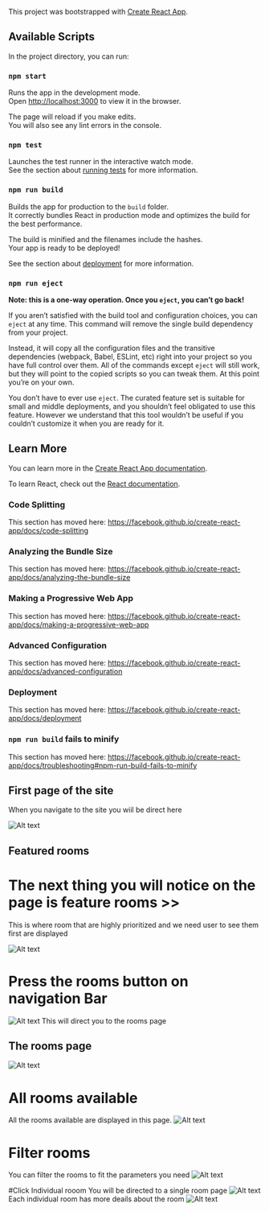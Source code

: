 This project was bootstrapped with [Create React App](https://github.com/facebook/create-react-app).

## Available Scripts

In the project directory, you can run:

### `npm start`

Runs the app in the development mode.<br />
Open [http://localhost:3000](http://localhost:3000) to view it in the browser.

The page will reload if you make edits.<br />
You will also see any lint errors in the console.

### `npm test`

Launches the test runner in the interactive watch mode.<br />
See the section about [running tests](https://facebook.github.io/create-react-app/docs/running-tests) for more information.

### `npm run build`

Builds the app for production to the `build` folder.<br />
It correctly bundles React in production mode and optimizes the build for the best performance.

The build is minified and the filenames include the hashes.<br />
Your app is ready to be deployed!

See the section about [deployment](https://facebook.github.io/create-react-app/docs/deployment) for more information.

### `npm run eject`

**Note: this is a one-way operation. Once you `eject`, you can’t go back!**

If you aren’t satisfied with the build tool and configuration choices, you can `eject` at any time. This command will remove the single build dependency from your project.

Instead, it will copy all the configuration files and the transitive dependencies (webpack, Babel, ESLint, etc) right into your project so you have full control over them. All of the commands except `eject` will still work, but they will point to the copied scripts so you can tweak them. At this point you’re on your own.

You don’t have to ever use `eject`. The curated feature set is suitable for small and middle deployments, and you shouldn’t feel obligated to use this feature. However we understand that this tool wouldn’t be useful if you couldn’t customize it when you are ready for it.

## Learn More

You can learn more in the [Create React App documentation](https://facebook.github.io/create-react-app/docs/getting-started).

To learn React, check out the [React documentation](https://reactjs.org/).

### Code Splitting

This section has moved here: https://facebook.github.io/create-react-app/docs/code-splitting

### Analyzing the Bundle Size

This section has moved here: https://facebook.github.io/create-react-app/docs/analyzing-the-bundle-size

### Making a Progressive Web App

This section has moved here: https://facebook.github.io/create-react-app/docs/making-a-progressive-web-app

### Advanced Configuration

This section has moved here: https://facebook.github.io/create-react-app/docs/advanced-configuration

### Deployment

This section has moved here: https://facebook.github.io/create-react-app/docs/deployment

### `npm run build` fails to minify

This section has moved here: https://facebook.github.io/create-react-app/docs/troubleshooting#npm-run-build-fails-to-minify

## First page of the site

When you navigate to the site you wiil be direct here

![Alt text](../src/Githubpic/Home-page.png?raw=true "HomePage")

## Featured rooms

# The next thing you will notice on the page is feature rooms >>
This is where room that are highly prioritized and we need user to see them  first are displayed

![Alt text](../src/Githubpic/featured-rooms.png?raw=true "Featured")


# Press the rooms button on navigation Bar
![Alt text](../src/Githubpic/Roombtn.png?raw=true "Button")
This will direct you to the rooms page

## The rooms page

![Alt text](../src/Githubpic/Room-page.png?raw=true "Rooms")

# All rooms available

 All the rooms available are displayed in this page.
 ![Alt text](../src/Githubpic/Displayed-rooms.png?raw=true "Rooms")


# Filter rooms
You can filter the rooms to fit the parameters you need
![Alt text](../src/Githubpic/search-filter.png?raw=true "Search bar")


#Click Individual rooom
You  will be directed to a single room page
![Alt text](../src/Githubpic/individual-room-page.png?raw=true "Single room")
Each individual room has more deails about the room
![Alt text](../src/Githubpic/more-detail-room.png?raw=true "details")

